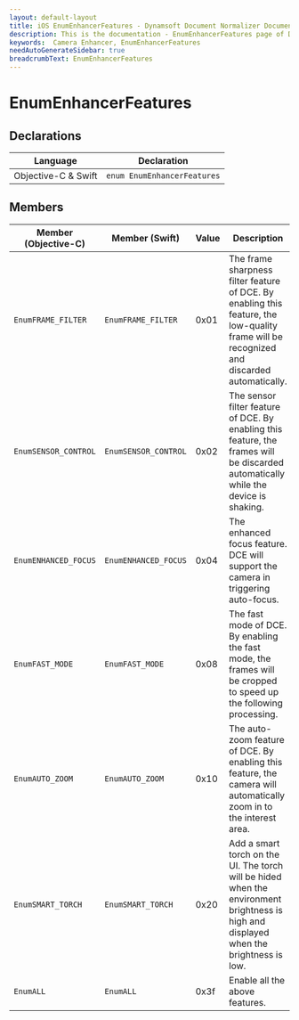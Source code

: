 ```yaml
---
layout: default-layout
title: iOS EnumEnhancerFeatures - Dynamsoft Document Normalizer Documents
description: This is the documentation - EnumEnhancerFeatures page of DynamsoftCameraEnhancer library.
keywords:  Camera Enhancer, EnumEnhancerFeatures
needAutoGenerateSidebar: true
breadcrumbText: EnumEnhancerFeatures
---
```


# EnumEnhancerFeatures

## Declarations

| Language | Declaration |
|----------|-------------|
| Objective-C & Swift | `enum EnumEnhancerFeatures` |

## Members

| Member (Objective-C) | Member (Swift) | Value | Description |
| -------------------- | -------------- | ----- | ----------- |
| `EnumFRAME_FILTER` | `EnumFRAME_FILTER` | 0x01 | The frame sharpness filter feature of DCE. By enabling this feature, the low-quality frame will be recognized and discarded automatically. |
| `EnumSENSOR_CONTROL` | `EnumSENSOR_CONTROL` | 0x02 | The sensor filter feature of DCE. By enabling this feature, the frames will be discarded automatically while the device is shaking. |
| `EnumENHANCED_FOCUS` | `EnumENHANCED_FOCUS` | 0x04 | The enhanced focus feature. DCE will support the camera in triggering auto-focus. |
| `EnumFAST_MODE` | `EnumFAST_MODE` | 0x08 | The fast mode of DCE. By enabling the fast mode, the frames will be cropped to speed up the following processing. |
| `EnumAUTO_ZOOM` | `EnumAUTO_ZOOM` | 0x10 | The auto-zoom feature of DCE. By enabling this feature, the camera will automatically zoom in to the interest area. |
| `EnumSMART_TORCH` | `EnumSMART_TORCH` | 0x20 | Add a smart torch on the UI. The torch will be hided when the environment brightness is high and displayed when the brightness is low. |
| `EnumALL` | `EnumALL` | 0x3f | Enable all the above features. |
